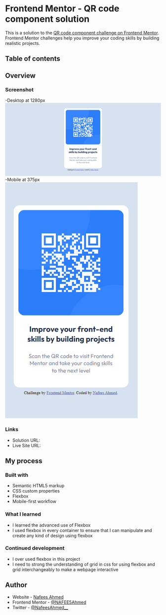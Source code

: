 # Frontend Mentor - QR code component solution

This is a solution to the [QR code component challenge on Frontend Mentor](https://www.frontendmentor.io/challenges/qr-code-component-iux_sIO_H). Frontend Mentor challenges help you improve your coding skills by building realistic projects. 

## Table of contents

## Overview

### Screenshot

-Desktop at 1280px  ![](./screenshot/screenshot-desktop.png)
-Mobile at 375px ![](./screenshot/screenshot-mobile.png)

### Links

- Solution URL: [](https://github.com/NAFEE5Ahmed/qr-code-component-main)
- Live Site URL: [](https://nafee5ahmed.github.io/qr-code-component-main/)

## My process

### Built with

- Semantic HTML5 markup
- CSS custom properties
- Flexbox
- Mobile-first workflow

### What I learned

- I learned the advanced use of Flexbox
- I used flexbox in every container to ensure that I can manipulate and create any kind of design using flexbox

### Continued development

- I over used flexbox in this project
- I need to strong the understanding of grid in css for using flexbox and grid interchangeably to make a webpage interactive


## Author

- Website - [Nafees Ahmed](https://www.your-site.com)
- Frontend Mentor - [@NAFEE5Ahmed](https://www.frontendmentor.io/profile/NAFEE5Ahmed)
- Twitter - [@NafeesAhmed__](https://twitter.com/NafeesAhmed__)


